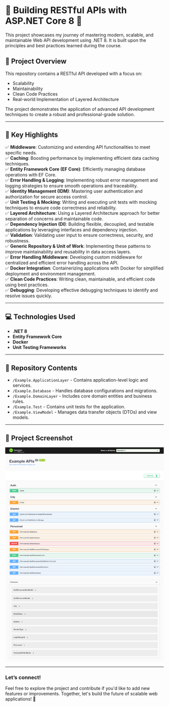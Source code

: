 # 🎉 Building RESTful APIs with ASP.NET Core 8 🎉  
This project showcases my journey of mastering modern, scalable, and maintainable Web API development using .NET 8. It is built upon the principles and best practices learned during the course.  

## 🚀 Project Overview  
This repository contains a RESTful API developed with a focus on:  
- Scalability  
- Maintainability  
- Clean Code Practices  
- Real-world Implementation of Layered Architecture  

The project demonstrates the application of advanced API development techniques to create a robust and professional-grade solution.  

---

## 📌 Key Highlights  
✅ **Middleware**: Customizing and extending API functionalities to meet specific needs.  
✅ **Caching**: Boosting performance by implementing efficient data caching techniques.  
✅ **Entity Framework Core (EF Core)**: Efficiently managing database operations with EF Core.  
✅ **Error Handling & Logging**: Implementing robust error management and logging strategies to ensure smooth operations and traceability.  
✅ **Identity Management (IDM)**: Mastering user authentication and authorization for secure access control.  
✅ **Unit Testing & Mocking**: Writing and executing unit tests with mocking techniques to ensure code correctness and reliability.  
✅ **Layered Architecture**: Using a Layered Architecture approach for better separation of concerns and maintainable code.  
✅ **Dependency Injection (DI)**: Building flexible, decoupled, and testable applications by leveraging interfaces and dependency injection.  
✅ **Validation**: Validating user input to ensure correctness, security, and robustness.  
✅ **Generic Repository & Unit of Work**: Implementing these patterns to improve maintainability and reusability in data access layers.  
✅ **Error Handling Middleware**: Developing custom middleware for centralized and efficient error handling across the API.  
✅ **Docker Integration**: Containerizing applications with Docker for simplified deployment and environment management.  
✅ **Clean Code Practices**: Writing clean, maintainable, and efficient code using best practices.  
✅ **Debugging**: Developing effective debugging techniques to identify and resolve issues quickly.  

---

## 💻 Technologies Used  
- **.NET 8**  
- **Entity Framework Core**  
- **Docker**  
- **Unit Testing Frameworks**  

---

## 📂 Repository Contents
- `/Example.ApplicationLayer` - Contains application-level logic and services.  
- `/Example.Database` - Handles database configurations and migrations.  
- `/Example.DomainLayer` - Includes core domain entities and business rules.  
- `/Example.Test` - Contains unit tests for the application.  
- `/Example.ViewModel` - Manages data transfer objects (DTOs) and view models.

---

## 📸 Project Screenshot
![](Example/Images/image_1.png)

---

### Let’s connect!  
Feel free to explore the project and contribute if you'd like to add new features or improvements. Together, let's build the future of scalable web applications! 🚀
